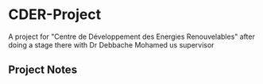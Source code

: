 # CDER-Project
A project for "Centre de Développement des Energies Renouvelables" after doing a stage there with Dr Debbache Mohamed us supervisor

## Project Notes
